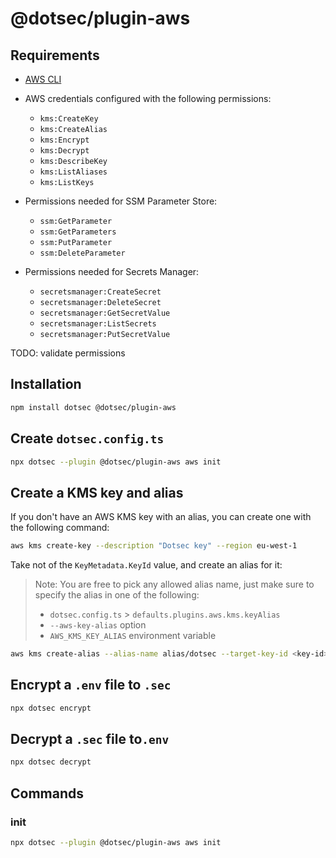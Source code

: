 # @dotsec/plugin-aws

## Requirements

- [AWS CLI](https://docs.aws.amazon.com/cli/latest/userguide/getting-started-install.html)
- AWS credentials configured with the following permissions:
  - `kms:CreateKey`
  - `kms:CreateAlias`
  - `kms:Encrypt`
  - `kms:Decrypt`
  - `kms:DescribeKey`
  - `kms:ListAliases`
  - `kms:ListKeys`

- Permissions needed for SSM Parameter Store:
  - `ssm:GetParameter`
  - `ssm:GetParameters`
  - `ssm:PutParameter`
  - `ssm:DeleteParameter`

- Permissions needed for Secrets Manager:
  - `secretsmanager:CreateSecret`
  - `secretsmanager:DeleteSecret`
  - `secretsmanager:GetSecretValue`
  - `secretsmanager:ListSecrets`
  - `secretsmanager:PutSecretValue`

TODO: validate permissions

## Installation

```sh
npm install dotsec @dotsec/plugin-aws
```

## Create `dotsec.config.ts`

```sh
npx dotsec --plugin @dotsec/plugin-aws aws init
```

## Create a KMS key and alias

If you don't have an AWS KMS key with an alias, you can create one with the following command:

```sh
aws kms create-key --description "Dotsec key" --region eu-west-1
```

Take not of the `KeyMetadata.KeyId` value, and create an alias for it:

> Note: You are free to pick any allowed alias name, just make sure to specify the alias in one of the following:
>
> - `dotsec.config.ts` > `defaults.plugins.aws.kms.keyAlias`
> - `--aws-key-alias` option
> - `AWS_KMS_KEY_ALIAS` environment variable

```sh
aws kms create-alias --alias-name alias/dotsec --target-key-id <key-id>
```

## Encrypt a `.env` file to `.sec`

```sh
npx dotsec encrypt
```

## Decrypt a `.sec` file to`.env`

```sh
npx dotsec decrypt
```

## Commands

### init
  
```sh
npx dotsec --plugin @dotsec/plugin-aws aws init
```
